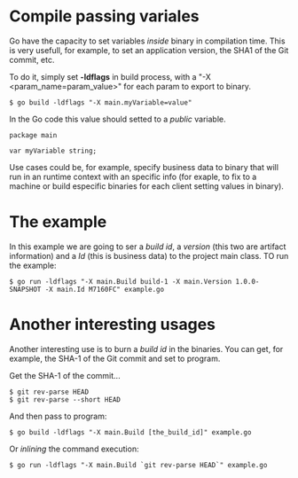 Compile passing variales
========================

Go have the capacity to set variables *inside* binary in compilation time. This is very usefull, for example, to set an application version, the SHA1 of the Git commit, etc.

To do it, simply set  **-ldflags** in build process, with a "-X <param_name=param_value>" for each param to export to binary.

    $ go build -ldflags "-X main.myVariable=value"

In the Go code this value should setted to a *public* variable.

    package main

    var myVariable string;


Use cases could be, for example, specify business data to binary that will run in an runtime context with an specific info (for exaple, to fix to a machine or build especific binaries for each client setting values in binary).


# The example

In this example we are going to ser a *build id*, a *version* (this two are artifact information) and a *Id* (this is business data) to the project main class. TO run the example:

    $ go run -ldflags "-X main.Build build-1 -X main.Version 1.0.0-SNAPSHOT -X main.Id M7160FC" example.go


# Another interesting usages

Another interesting use is to burn a *build id* in the binaries. You can get, for example, the SHA-1 of the Git commit and set to program.

Get the SHA-1 of the commit...

    $ git rev-parse HEAD
    $ git rev-parse --short HEAD


And then pass to program:

    $ go build -ldflags "-X main.Build [the_build_id]" example.go

Or *inlining* the command execution:

    $ go run -ldflags "-X main.Build `git rev-parse HEAD`" example.go

